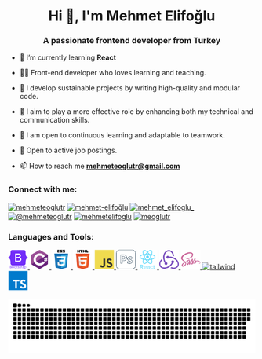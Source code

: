 <h1 align="center">Hi 👋, I'm Mehmet Elifoğlu</h1>
<h3 align="center">A passionate frontend developer from Turkey</h3>


- 🌱 I’m currently learning **React**

- 👨‍💻 Front-end developer who loves learning and teaching.
  
- 📝 I develop sustainable projects by writing high-quality and modular code.

- 📄 I aim to play a more effective role by enhancing both my technical and communication skills.

- 👯 I am open to continuous learning and adaptable to teamwork. 

- 🤝 Open to active job postings. 

- 📫 How to reach me **mehmeteoglutr@gmail.com**



<h3 align="left">Connect with me:</h3>
<p align="left">
<a href="https://twitter.com/mehmeteoglutr" target="blank"><img align="center" src="https://raw.githubusercontent.com/rahuldkjain/github-profile-readme-generator/master/src/images/icons/Social/twitter.svg" alt="mehmeteoglutr" height="30" width="40" /></a>
<a href="https://linkedin.com/in/mehmet-elifoğlu" target="blank"><img align="center" src="https://raw.githubusercontent.com/rahuldkjain/github-profile-readme-generator/master/src/images/icons/Social/linked-in-alt.svg" alt="mehmet-elifoğlu" height="30" width="40" /></a>
<a href="https://instagram.com/mehmet_elifoglu_" target="blank"><img align="center" src="https://raw.githubusercontent.com/rahuldkjain/github-profile-readme-generator/master/src/images/icons/Social/instagram.svg" alt="mehmet_elifoglu_" height="30" width="40" /></a>
<a href="https://medium.com/@mehmeteoglutr" target="blank"><img align="center" src="https://raw.githubusercontent.com/rahuldkjain/github-profile-readme-generator/master/src/images/icons/Social/medium.svg" alt="@mehmeteoglutr" height="30" width="40" /></a>
<a href="https://www.youtube.com/@mehmetelifoglu" target="blank"><img align="center" src="https://raw.githubusercontent.com/rahuldkjain/github-profile-readme-generator/master/src/images/icons/Social/youtube.svg" alt="mehmetelifoglu" height="30" width="40" /></a>
<a href="https://discord.gg/meoglutr" target="blank"><img align="center" src="https://raw.githubusercontent.com/rahuldkjain/github-profile-readme-generator/master/src/images/icons/Social/discord.svg" alt="meoglutr" height="30" width="40" /></a>
</p>

<h3 align="left">Languages and Tools:</h3>
<p align="left"> <a href="https://getbootstrap.com" target="_blank" rel="noreferrer"> <img src="https://raw.githubusercontent.com/devicons/devicon/master/icons/bootstrap/bootstrap-plain-wordmark.svg" alt="bootstrap" width="40" height="40"/> </a> <a href="https://www.w3schools.com/cs/" target="_blank" rel="noreferrer"> <img src="https://raw.githubusercontent.com/devicons/devicon/master/icons/csharp/csharp-original.svg" alt="csharp" width="40" height="40"/> </a> <a href="https://www.w3schools.com/css/" target="_blank" rel="noreferrer"> <img src="https://raw.githubusercontent.com/devicons/devicon/master/icons/css3/css3-original-wordmark.svg" alt="css3" width="40" height="40"/> </a> <a href="https://www.w3.org/html/" target="_blank" rel="noreferrer"> <img src="https://raw.githubusercontent.com/devicons/devicon/master/icons/html5/html5-original-wordmark.svg" alt="html5" width="40" height="40"/> </a> <a href="https://developer.mozilla.org/en-US/docs/Web/JavaScript" target="_blank" rel="noreferrer"> <img src="https://raw.githubusercontent.com/devicons/devicon/master/icons/javascript/javascript-original.svg" alt="javascript" width="40" height="40"/> </a> <a href="https://www.photoshop.com/en" target="_blank" rel="noreferrer"> <img src="https://raw.githubusercontent.com/devicons/devicon/master/icons/photoshop/photoshop-line.svg" alt="photoshop" width="40" height="40"/> </a> <a href="https://reactjs.org/" target="_blank" rel="noreferrer"> <img src="https://raw.githubusercontent.com/devicons/devicon/master/icons/react/react-original-wordmark.svg" alt="react" width="40" height="40"/> </a> <a href="https://redux.js.org" target="_blank" rel="noreferrer"> <img src="https://raw.githubusercontent.com/devicons/devicon/master/icons/redux/redux-original.svg" alt="redux" width="40" height="40"/> </a> <a href="https://sass-lang.com" target="_blank" rel="noreferrer"> <img src="https://raw.githubusercontent.com/devicons/devicon/master/icons/sass/sass-original.svg" alt="sass" width="40" height="40"/> </a> <a href="https://tailwindcss.com/" target="_blank" rel="noreferrer"> <img src="https://www.vectorlogo.zone/logos/tailwindcss/tailwindcss-icon.svg" alt="tailwind" width="40" height="40"/> </a> <a href="https://www.typescriptlang.org/" target="_blank" rel="noreferrer"> <img src="https://raw.githubusercontent.com/devicons/devicon/master/icons/typescript/typescript-original.svg" alt="typescript" width="40" height="40"/> </a> </p>


<picture>
  <source media="(prefers-color-scheme: dark)" srcset="https://raw.githubusercontent.com/meoglutr/meoglutr/output/github-contribution-grid-snake-dark.svg">
  <source media="(prefers-color-scheme: light)" srcset="https://raw.githubusercontent.com/meoglutr/meoglutr/output/github-contribution-grid-snake.svg">
  <img alt="github contribution grid snake animation" src="https://raw.githubusercontent.com/meoglutr/meoglutr/output/github-contribution-grid-snake.svg">
</picture>
